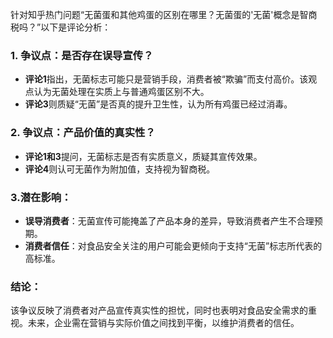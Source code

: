 针对知乎热门问题“无菌蛋和其他鸡蛋的区别在哪里？无菌蛋的'无菌'概念是智商税吗？”以下是评论分析：

### 1. 争议点：是否存在误导宣传？
- **评论1**指出，无菌标志可能只是营销手段，消费者被“欺骗”而支付高价。该观点认为无菌处理在实质上与普通鸡蛋区别不大。
- **评论3**则质疑“无菌”是否真的提升卫生性，认为所有鸡蛋已经过消毒。

### 2. 争议点：产品价值的真实性？
- **评论1和3**提问，无菌标志是否有实质意义，质疑其宣传效果。
- **评论4**则认可无菌作为附加值，支持视为智商税。

### 3.潜在影响：
- **误导消费者**：无菌宣传可能掩盖了产品本身的差异，导致消费者产生不合理预期。
- **消费者信任**：对食品安全关注的用户可能会更倾向于支持“无菌”标志所代表的高标准。

### 结论：
该争议反映了消费者对产品宣传真实性的担忧，同时也表明对食品安全需求的重视。未来，企业需在营销与实际价值之间找到平衡，以维护消费者的信任。
